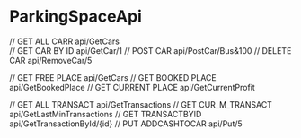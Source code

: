 # ParkingSpaceApi

// GET    ALL CARR       api/GetCars        
// GET    CAR BY ID      api/GetCar/1
// POST   CAR            api/PostCar/Bus&100
// DELETE CAR            api/RemoveCar/5

// GET    FREE PLACE     api/GetCars
// GET    BOOKED PLACE   api/GetBookedPlace
// GET    CURRENT PLACE  api/GetCurrentProfit

// GET    ALL TRANSACT   api/GetTransactions
// GET    CUR_M_TRANSACT api/GetLastMinTransactions
// GET    TRANSACTBYID   api/GetTransactionById/{id}
// PUT    ADDCASHTOCAR   api/Put/5
